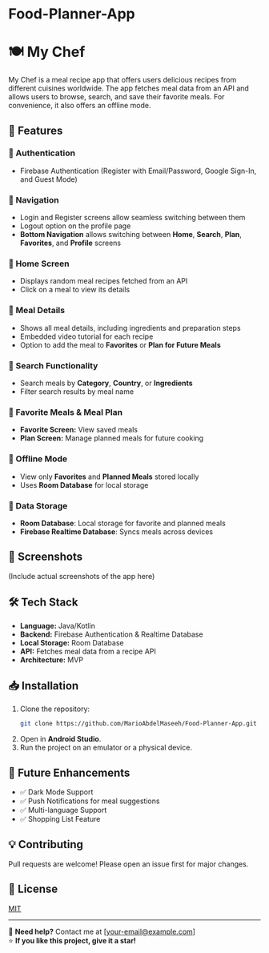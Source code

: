 # Food-Planner-App
# 🍽️ My Chef

My Chef is a meal recipe app that offers users delicious recipes from different cuisines worldwide. The app fetches meal data from an API and allows users to browse, search, and save their favorite meals. For convenience, it also offers an offline mode.

## 🚀 Features

### 🔹 Authentication
- Firebase Authentication (Register with Email/Password, Google Sign-In, and Guest Mode)

### 🔹 Navigation
- Login and Register screens allow seamless switching between them
- Logout option on the profile page
- **Bottom Navigation** allows switching between **Home**, **Search**, **Plan**, **Favorites**, and **Profile** screens

### 🔹 Home Screen
- Displays random meal recipes fetched from an API
- Click on a meal to view its details

### 🔹 Meal Details
- Shows all meal details, including ingredients and preparation steps
- Embedded video tutorial for each recipe
- Option to add the meal to **Favorites** or **Plan for Future Meals**

### 🔹 Search Functionality
- Search meals by **Category**, **Country**, or **Ingredients**
- Filter search results by meal name

### 🔹 Favorite Meals & Meal Plan
- **Favorite Screen:** View saved meals
- **Plan Screen:** Manage planned meals for future cooking

### 🔹 Offline Mode
- View only **Favorites** and **Planned Meals** stored locally
- Uses **Room Database** for local storage

### 🔹 Data Storage
- **Room Database**: Local storage for favorite and planned meals
- **Firebase Realtime Database**: Syncs meals across devices

## 📸 Screenshots
(Include actual screenshots of the app here)

## 🛠 Tech Stack
- **Language:** Java/Kotlin
- **Backend:** Firebase Authentication & Realtime Database
- **Local Storage:** Room Database
- **API:** Fetches meal data from a recipe API
- **Architecture:** MVP

## 📥 Installation
1. Clone the repository:
   ```sh
   git clone https://github.com/MarioAbdelMaseeh/Food-Planner-App.git
   ```
2. Open in **Android Studio**.
3. Run the project on an emulator or a physical device.

## 📌 Future Enhancements
- ✅ Dark Mode Support
- ✅ Push Notifications for meal suggestions
- ✅ Multi-language Support
- ✅ Shopping List Feature

## 💡 Contributing
Pull requests are welcome! Please open an issue first for major changes.

## 📜 License
[MIT](LICENSE)

---
📧 **Need help?** Contact me at [your-email@example.com]  
⭐ **If you like this project, give it a star!**

